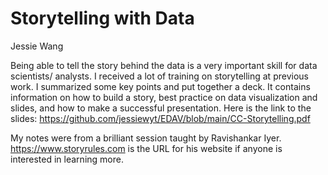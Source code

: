 # Storytelling with Data

Jessie Wang

Being able to tell the story behind the data is a very important skill for data scientists/ analysts. I received a lot of training on storytelling at previous work. I summarized some key points and put together a deck. It contains information on how to build a story, best practice on data visualization and slides, and how to make a successful presentation. Here is the link to the slides: https://github.com/jessiewyt/EDAV/blob/main/CC-Storytelling.pdf

My notes were from a brilliant session taught by Ravishankar Iyer. https://www.storyrules.com is the URL for his website if anyone is interested in learning more.
